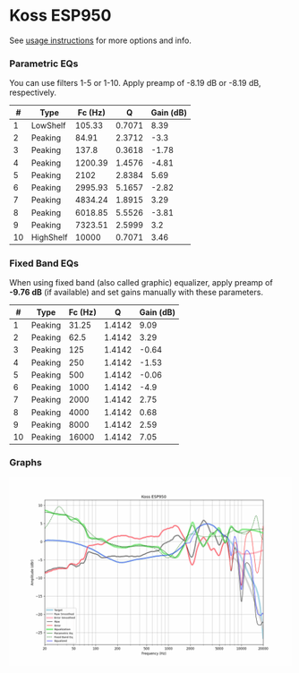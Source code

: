 # Koss ESP950
See [usage instructions](https://github.com/jaakkopasanen/AutoEq#usage) for more options and info.

### Parametric EQs
You can use filters 1-5 or 1-10. Apply preamp of -8.19 dB or -8.19 dB, respectively.

|   # | Type      |   Fc (Hz) |      Q |   Gain (dB) |
|-----|-----------|-----------|--------|-------------|
|   1 | LowShelf  |    105.33 | 0.7071 |        8.39 |
|   2 | Peaking   |     84.91 | 2.3712 |       -3.3  |
|   3 | Peaking   |    137.8  | 0.3618 |       -1.78 |
|   4 | Peaking   |   1200.39 | 1.4576 |       -4.81 |
|   5 | Peaking   |   2102    | 2.8384 |        5.69 |
|   6 | Peaking   |   2995.93 | 5.1657 |       -2.82 |
|   7 | Peaking   |   4834.24 | 1.8915 |        3.29 |
|   8 | Peaking   |   6018.85 | 5.5526 |       -3.81 |
|   9 | Peaking   |   7323.51 | 2.5999 |        3.2  |
|  10 | HighShelf |  10000    | 0.7071 |        3.46 |

### Fixed Band EQs
When using fixed band (also called graphic) equalizer, apply preamp of **-9.76 dB** (if available) and set gains manually with these parameters.

|   # | Type    |   Fc (Hz) |      Q |   Gain (dB) |
|-----|---------|-----------|--------|-------------|
|   1 | Peaking |     31.25 | 1.4142 |        9.09 |
|   2 | Peaking |     62.5  | 1.4142 |        3.29 |
|   3 | Peaking |    125    | 1.4142 |       -0.64 |
|   4 | Peaking |    250    | 1.4142 |       -1.53 |
|   5 | Peaking |    500    | 1.4142 |       -0.06 |
|   6 | Peaking |   1000    | 1.4142 |       -4.9  |
|   7 | Peaking |   2000    | 1.4142 |        2.75 |
|   8 | Peaking |   4000    | 1.4142 |        0.68 |
|   9 | Peaking |   8000    | 1.4142 |        2.59 |
|  10 | Peaking |  16000    | 1.4142 |        7.05 |

### Graphs
![](./Koss%20ESP950.png)
